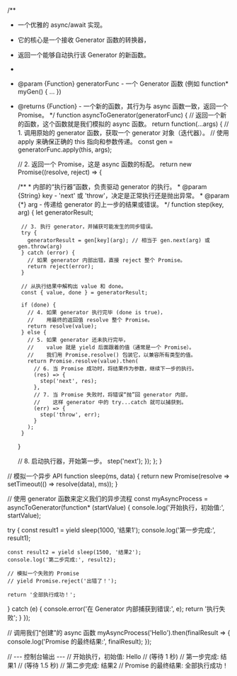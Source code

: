 /**
 * 一个优雅的 async/await 实现。
 * 它的核心是一个接收 Generator 函数的转换器，
 * 返回一个能够自动执行该 Generator 的新函数。
 *
 * @param {Function} generatorFunc - 一个 Generator 函数 (例如 function* myGen() { ... })
 * @returns {Function} - 一个新的函数，其行为与 async 函数一致，返回一个 Promise。
 */
function asyncToGenerator(generatorFunc) {
  // 返回一个新的函数，这个函数就是我们模拟的 async 函数。
  return function(...args) {
    // 1. 调用原始的 generator 函数，获取一个 generator 对象（迭代器）。
    //    使用 apply 来确保正确的 this 指向和参数传递。
    const gen = generatorFunc.apply(this, args);

    // 2. 返回一个 Promise，这是 async 函数的标配。
    return new Promise((resolve, reject) => {
      
      /**
       * 内部的“执行器”函数，负责驱动 generator 的执行。
       * @param {String} key - 'next' 或 'throw'，决定是正常执行还是抛出异常。
       * @param {*} arg - 传递给 generator 的上一步的结果或错误。
       */
      function step(key, arg) {
        let generatorResult;

        // 3. 执行 generator，并捕获可能发生的同步错误。
        try {
          generatorResult = gen[key](arg); // 相当于 gen.next(arg) 或 gen.throw(arg)
        } catch (error) {
          // 如果 generator 内部出错，直接 reject 整个 Promise。
          return reject(error);
        }

        // 从执行结果中解构出 value 和 done。
        const { value, done } = generatorResult;

        if (done) {
          // 4. 如果 generator 执行完毕 (done is true)，
          //    用最终的返回值 resolve 整个 Promise。
          return resolve(value);
        } else {
          // 5. 如果 generator 还未执行完毕，
          //    value 就是 yield 后面跟着的值（通常是一个 Promise）。
          //    我们用 Promise.resolve() 包装它，以兼容所有类型的值。
          return Promise.resolve(value).then(
            // 6. 当 Promise 成功时，将结果作为参数，继续下一步的执行。
            (res) => {
              step('next', res);
            },
            // 7. 当 Promise 失败时，将错误“抛”回 generator 内部，
            //    这样 generator 中的 try...catch 就可以捕获到。
            (err) => {
              step('throw', err);
            }
          );
        }
      }

      // 8. 启动执行器，开始第一步。
      step('next');
    });
  };
}

// 模拟一个异步 API
function sleep(ms, data) {
  return new Promise(resolve => setTimeout(() => resolve(data), ms));
}

// 使用 generator 函数来定义我们的异步流程
const myAsyncProcess = asyncToGenerator(function* (startValue) {
  console.log('开始执行，初始值:', startValue);
  
  try {
    const result1 = yield sleep(1000, '结果1');
    console.log('第一步完成:', result1);

    const result2 = yield sleep(1500, '结果2');
    console.log('第二步完成:', result2);
    
    // 模拟一个失败的 Promise
    // yield Promise.reject('出错了！');

    return '全部执行成功！';
  } catch (e) {
    console.error('在 Generator 内部捕获到错误:', e);
    return '执行失败';
  }
});

// 调用我们“创建”的 async 函数
myAsyncProcess('Hello').then(finalResult => {
  console.log('Promise 的最终结果:', finalResult);
});

// --- 控制台输出 ---
// 开始执行，初始值: Hello
// (等待 1 秒)
// 第一步完成: 结果1
// (等待 1.5 秒)
// 第二步完成: 结果2
// Promise 的最终结果: 全部执行成功！